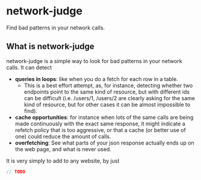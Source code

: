 # network-judge

Find bad patterns in your network calls.

## What is network-judge

network-judge is a simple way to look for bad patterns in your network calls. It can detect 
- **queries in loops**: like when you do a fetch for each row in a table. 
  - This is a best effort attempt, as, for instance, detecting whether two endpoints point to the same kind of resource, but with different ids can be difficult (i.e. /users/1, /users/2 are clearly asking for the same kind of resource, but for other cases it can be almost impossible to find).
- **cache opportunities**: for instance when lots of the same calls are being made continuously with the exact same response, it might indicate a refetch policy that is too aggressive, or that a cache (or better use of one) could reduce the amount of calls.
- **overfetching**: See what parts of your json response actually ends up on the web page, and what is never used.

It is very simply to add to any website, by just
```js
// TODO
```
